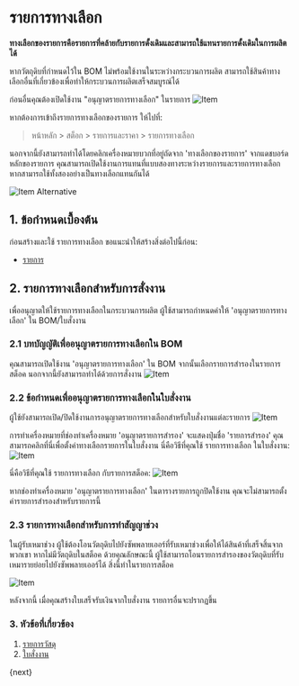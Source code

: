 <!-- add-breadcrumbs -->
# รายการทางเลือก

**ทางเลือกของรายการคือรายการที่คล้ายกับรายการดั้งเดิมและสามารถใช้แทนรายการดั้งเดิมในการผลิตได้**

หากวัตถุดิบที่กำหนดไว้ใน BOM ไม่พร้อมใช้งานในระหว่างกระบวนการผลิต สามารถใช้สินค้าทางเลือกอื่นที่เกี่ยวข้องเพื่อทำให้กระบวนการผลิตเสร็จสมบูรณ์ได้

ก่อนอื่นคุณต้องเปิดใช้งาน "อนุญาตรายการทางเลือก" ในรายการ
<img class="screenshot" alt="Item" src="{{docs_base_url}}/assets/img/manufacturing/allow-alternative-item.png">

หากต้องการเข้าถึงรายการทางเลือกของรายการ ให้ไปที่:
> หน้าหลัก > สต็อก > รายการและราคา > รายการทางเลือก

นอกจากนี้ยังสามารถทำได้โดยคลิกเครื่องหมายบวกที่อยู่ถัดจาก 'ทางเลือกของรายการ' จากแดชบอร์ดหลักของรายการ
คุณสามารถเปิดใช้งานการแทนที่แบบสองทางระหว่างรายการและรายการทางเลือก หากสามารถใช้ทั้งสองอย่างเป็นทางเลือกแทนกันได้

<img class="screenshot" alt="Item Alternative" src="{{docs_base_url}}/assets/img/manufacturing/item-alternative.png">

## 1. ข้อกำหนดเบื้องต้น
ก่อนสร้างและใช้ รายการทางเลือก ขอแนะนำให้สร้างสิ่งต่อไปนี้ก่อน:

* [รายการ](/docs/user/manual/th/stock/item)

## 2. รายการทางเลือกสำหรับการสั่งงาน

เพื่ออนุญาตให้ใช้รายการทางเลือกในกระบวนการผลิต ผู้ใช้สามารถกำหนดค่าให้ 'อนุญาตรายการทางเลือก' ใน BOM/ใบสั่งงาน

### 2.1 บทบัญญัติเพื่ออนุญาตรายการทางเลือกใน BOM
คุณสามารถเปิดใช้งาน 'อนุญาตรายการทางเลือก' ใน BOM จากนั้นเลือกรายการสำรองในรายการสต็อค นอกจากนี้ยังสามารถทำได้ด้วยการสั่งงาน
<img class="screenshot" alt="Item" src="{{docs_base_url}}/assets/img/manufacturing/allow-alternative-item-bom.png">


### 2.2 ข้อกำหนดเพื่ออนุญาตรายการทางเลือกในใบสั่งงาน
ผู้ใช้ยังสามารถเปิด/ปิดใช้งานการอนุญาตรายการทางเลือกสำหรับใบสั่งงานแต่ละรายการ
<img class="screenshot" alt="Item" src="{{docs_base_url}}/assets/img/manufacturing/allow-alternative-item-wo.png">


การทำเครื่องหมายที่ช่องทำเครื่องหมาย 'อนุญาตรายการสำรอง' จะแสดงปุ่มชื่อ 'รายการสำรอง' คุณสามารถคลิกที่นี่เพื่อตั้งค่าทางเลือกรายการในใบสั่งงาน นี่คือวิธีที่คุณใช้ รายการทางเลือก ในใบสั่งงาน:
<img class="screenshot" alt="Item" src="{{docs_base_url}}/assets/img/manufacturing/work_order_item_alternative.gif">

นี่คือวิธีที่คุณใช้ รายการทางเลือก กับรายการสต็อค:
<img class="screenshot" alt="Item" src="{{docs_base_url}}/assets/img/manufacturing/se_item_alternative.gif">

หากช่องทำเครื่องหมาย 'อนุญาตรายการทางเลือก' ในตารางรายการถูกปิดใช้งาน คุณจะไม่สามารถตั้งค่ารายการสำรองสำหรับรายการนี้

### 2.3 รายการทางเลือกสำหรับการทำสัญญาช่วง
ในผู้รับเหมาช่วง ผู้ใช้ต้องโอนวัตถุดิบไปยังซัพพลายเออร์ที่รับเหมาช่วงเพื่อให้ได้สินค้าที่เสร็จสิ้นจากพวกเขา หากไม่มีวัตถุดิบในสต็อค ด้วยคุณลักษณะนี้ ผู้ใช้สามารถโอนรายการสำรองของวัตถุดิบที่รับเหมารายย่อยไปยังซัพพลายเออร์ได้ สิ่งนี้ทำในรายการสต็อค

<img class="screenshot" alt="Item" src="{{docs_base_url}}/assets/img/manufacturing/purchase_order_item_alternative.gif">

หลังจากนี้ เมื่อคุณสร้างใบเสร็จรับเงินจากใบสั่งงาน รายการอื่นจะปรากฏขึ้น

### 3. หัวข้อที่เกี่ยวข้อง
1. [รายการวัสดุ](/docs/user/manual/th/manufacturing/bill-of-materials)
1. [ใบสั่งงาน](/docs/user/manual/th/manufacturing/work-order)

{next}